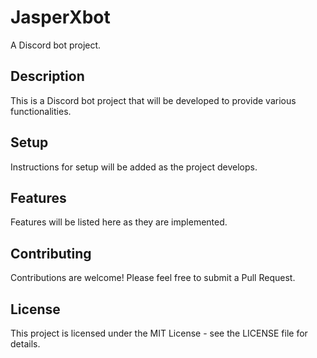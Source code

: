 # JasperXbot

A Discord bot project.

## Description
This is a Discord bot project that will be developed to provide various functionalities.

## Setup
Instructions for setup will be added as the project develops.

## Features
Features will be listed here as they are implemented.

## Contributing
Contributions are welcome! Please feel free to submit a Pull Request.

## License
This project is licensed under the MIT License - see the LICENSE file for details. 